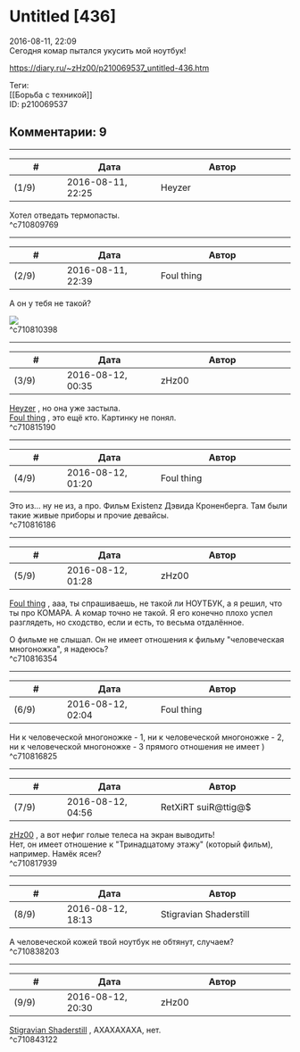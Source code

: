 Untitled [436]
==============

  
2016-08-11, 22:09  
 Сегодня комар пытался укусить мой ноутбук!   
  
<https://diary.ru/~zHz00/p210069537_untitled-436.htm>  
  
Теги:  
[[Борьба с техникой]]  
ID: p210069537  


Комментарии: 9
--------------

  


---



|         #         |              Дата              |                     Автор                     |           ID           |
| --- | --- | --- | --- |
| (1/9) | 2016-08-11, 22:25 | Heyzer | c710809769 |

  
 Хотел отведать термопасты.   
 ^c710809769

---



|         #         |              Дата              |                     Автор                     |           ID           |
| --- | --- | --- | --- |
| (2/9) | 2016-08-11, 22:39 | Foul thing | c710810398 |

  
 А он у тебя не такой?   
   
 ![](http://www.chewbakka.com/wp-content/uploads/2011/01/cronenberg.jpg)   
 ^c710810398

---



|         #         |              Дата              |                     Автор                     |           ID           |
| --- | --- | --- | --- |
| (3/9) | 2016-08-12, 00:35 | zHz00 | c710815190 |

  
  [Heyzer](http://heyzero.diary.ru "Doctor Online")  , но она уже застыла.   
  [Foul thing](http://foulthing.diary.ru "Temporary Internet Flies")  , это ещё кто. Картинку не понял.   
 ^c710815190

---



|         #         |              Дата              |                     Автор                     |           ID           |
| --- | --- | --- | --- |
| (4/9) | 2016-08-12, 01:20 | Foul thing | c710816186 |

  
 Это из... ну не из, а про. Фильм Existenz Дэвида Кроненберга. Там были такие живые приборы и прочие девайсы.   
 ^c710816186

---



|         #         |              Дата              |                     Автор                     |           ID           |
| --- | --- | --- | --- |
| (5/9) | 2016-08-12, 01:28 | zHz00 | c710816354 |

  
  [Foul thing](http://foulthing.diary.ru "Temporary Internet Flies")  , ааа, ты спрашиваешь, не такой ли НОУТБУК, а я решил, что ты про КОМАРА. А комар точно не такой. Я его конечно плохо успел разглядеть, но сходство, если и есть, то весьма отдалённое.   
   
 О фильме не слышал. Он не имеет отношения к фильму "человеческая многоножка", я надеюсь?   
 ^c710816354

---



|         #         |              Дата              |                     Автор                     |           ID           |
| --- | --- | --- | --- |
| (6/9) | 2016-08-12, 02:04 | Foul thing | c710816825 |

  
 Ни к человеческой многоножке - 1, ни к человеческой многоножке - 2, ни к человеческой многоножке - 3 прямого отношения не имеет )   
 ^c710816825

---



|         #         |              Дата              |                     Автор                     |           ID           |
| --- | --- | --- | --- |
| (7/9) | 2016-08-12, 04:56 | RetXiRT suiR@ttig@$ | c710817939 |

  
   [zHz00](https://zHz00.diary.ru "Untitled")  , а вот нефиг голые телеса на экран выводить!   
 Нет, он имеет отношение к "Тринадцатому этажу" (который фильм), например. Намёк ясен?    
 ^c710817939

---



|         #         |              Дата              |                     Автор                     |           ID           |
| --- | --- | --- | --- |
| (8/9) | 2016-08-12, 18:13 | Stigravian Shaderstill | c710838203 |

  
 А человеческой кожей твой ноутбук не обтянут, случаем?   
 ^c710838203

---



|         #         |              Дата              |                     Автор                     |           ID           |
| --- | --- | --- | --- |
| (9/9) | 2016-08-12, 20:30 | zHz00 | c710843122 |

  
  [Stigravian Shaderstill](http://stigravian.diary.ru "Science, Death, Rock-n-Roll")  , АХАХАХАХА, нет.   
 ^c710843122